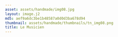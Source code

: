 ```yaml
---
asset: assets/handmade/img08.jpg
layout: image.j2
md5: aef9a6dc3be1b48587a0d0d3ba678d94
thumbnail: assets/handmade/thumbnails/tn_img08.png
title: Le Musicien
---
```


